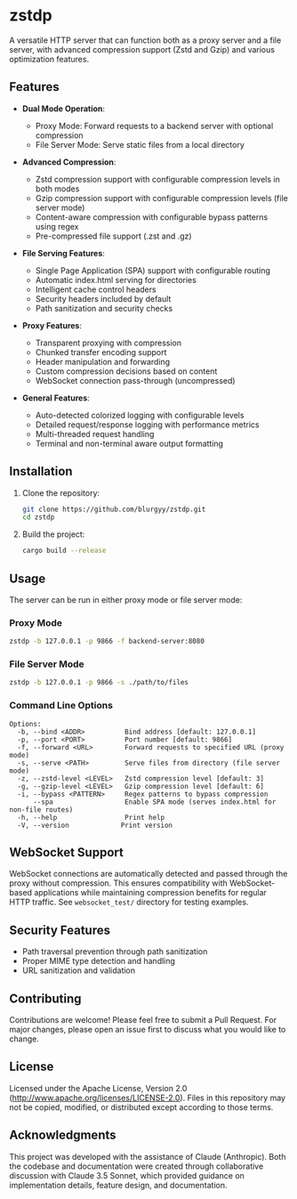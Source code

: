 # zstdp

A versatile HTTP server that can function both as a proxy server and a file server, with advanced
compression support (Zstd and Gzip) and various optimization features.

## Features

- **Dual Mode Operation**:
  - Proxy Mode: Forward requests to a backend server with optional compression
  - File Server Mode: Serve static files from a local directory

- **Advanced Compression**:
  - Zstd compression support with configurable compression levels in both modes
  - Gzip compression support with configurable compression levels (file server mode)
  - Content-aware compression with configurable bypass patterns using regex
  - Pre-compressed file support (.zst and .gz)

- **File Serving Features**:
  - Single Page Application (SPA) support with configurable routing
  - Automatic index.html serving for directories
  - Intelligent cache control headers
  - Security headers included by default
  - Path sanitization and security checks

- **Proxy Features**:
  - Transparent proxying with compression
  - Chunked transfer encoding support
  - Header manipulation and forwarding
  - Custom compression decisions based on content
  - WebSocket connection pass-through (uncompressed)

- **General Features**:
  - Auto-detected colorized logging with configurable levels
  - Detailed request/response logging with performance metrics
  - Multi-threaded request handling
  - Terminal and non-terminal aware output formatting

## Installation

1. Clone the repository:
   ```bash
   git clone https://github.com/blurgyy/zstdp.git
   cd zstdp
   ```

2. Build the project:
   ```bash
   cargo build --release
   ```

## Usage

The server can be run in either proxy mode or file server mode:

### Proxy Mode

```bash
zstdp -b 127.0.0.1 -p 9866 -f backend-server:8080
```

### File Server Mode

```bash
zstdp -b 127.0.0.1 -p 9866 -s ./path/to/files
```

### Command Line Options

```
Options:
  -b, --bind <ADDR>          Bind address [default: 127.0.0.1]
  -p, --port <PORT>          Port number [default: 9866]
  -f, --forward <URL>        Forward requests to specified URL (proxy mode)
  -s, --serve <PATH>         Serve files from directory (file server mode)
  -z, --zstd-level <LEVEL>   Zstd compression level [default: 3]
  -g, --gzip-level <LEVEL>   Gzip compression level [default: 6]
  -i, --bypass <PATTERN>     Regex patterns to bypass compression
      --spa                  Enable SPA mode (serves index.html for non-file routes)
  -h, --help                 Print help
  -V, --version             Print version
```

## WebSocket Support

WebSocket connections are automatically detected and passed through the proxy without compression.
This ensures compatibility with WebSocket-based applications while maintaining compression benefits
for regular HTTP traffic.  See `websocket_test/` directory for testing examples.

## Security Features

- Path traversal prevention through path sanitization
- Proper MIME type detection and handling
- URL sanitization and validation

## Contributing

Contributions are welcome! Please feel free to submit a Pull Request. For major changes, please open
an issue first to discuss what you would like to change.

## License

Licensed under the Apache License, Version 2.0 (http://www.apache.org/licenses/LICENSE-2.0).
Files in this repository may not be copied, modified, or distributed except according to those
terms.

## Acknowledgments

This project was developed with the assistance of Claude (Anthropic). Both the codebase and
documentation were created through collaborative discussion with Claude 3.5 Sonnet, which provided
guidance on implementation details, feature design, and documentation.
